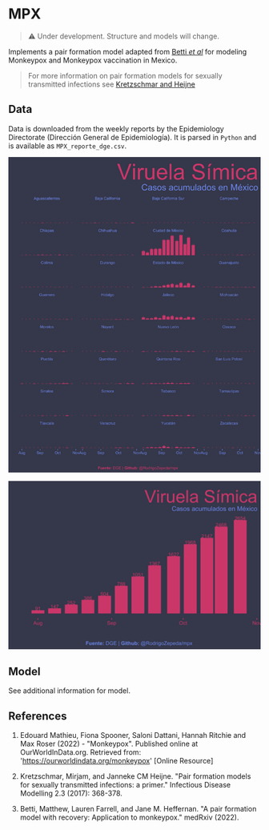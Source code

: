 # MPX

> :warning: Under development. Structure and models will change. 

Implements a pair formation model adapted from [Betti _et al_](https://doi.org/10.1101/2022.08.17.22278897) for modeling Monkeypox and Monkeypox vaccination in Mexico. 

> For more information on pair formation models for sexually transmitted infections see [Kretzschmar and Heijne](https://doi.org/10.1016/j.idm.2017.07.002)

## Data

Data is downloaded from the weekly reports by the Epidemiology Directorate (Dirección General de Epidemiología). It is parsed in `Python` and is available as `MPX_reporte_dge.csv`.

![Casos acumulados de viruela símica en México por entidad](images/Monkeypox_Mx_DGE.png)

![Incidencia semanal de viruela símica en México](images/Monkeypox_Mx.png)



## Model

See additional information for model. 

## References

1. Edouard Mathieu, Fiona Spooner, Saloni Dattani, Hannah Ritchie and Max Roser (2022) - "Monkeypox". Published online at OurWorldInData.org. Retrieved from: 'https://ourworldindata.org/monkeypox' [Online Resource]

2. Kretzschmar, Mirjam, and Janneke CM Heijne. "Pair formation models for sexually transmitted infections: a primer." Infectious Disease Modelling 2.3 (2017): 368-378.

3. Betti, Matthew, Lauren Farrell, and Jane M. Heffernan. "A pair formation model with recovery: Application to monkeypox." medRxiv (2022).